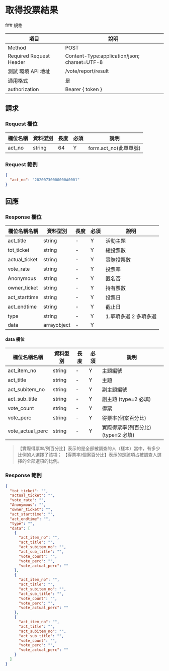 # 取得投票結果

f## 規格

| 項目                    | 說明                                         |
| ----------------------- | -------------------------------------------- |
| Method                  | POST                                         |
| Required Request Header | Content-Type:application/json; charset=UTF-8 |
| 測試 環境 API 地址      | /vote/report/result                          |
| 通用格式                | 是                                           |
| authorization           | Bearer { token }                             |

## 請求

### Request 欄位

| 欄位名稱 | 資料型別 | 長度 | 必須 | 說明                  |
| -------- | -------- | ---- | ---- | --------------------- |
| act_no   | string   | 64   | Y    | form.act_no(此單單號) |

### Request 範例

```json
{
  "act_no": "20200730000000A0001"
}
```

## 回應

### Response 欄位

| 欄位名稱名稱  | 資料型別    | 長度 | 必須 | 說明                  |
| ------------- | ----------- | ---- | ---- | --------------------- |
| act_title     | string      | -    | Y    | 活動主題              |
| tot_ticket    | string      | -    | Y    | 總投票數              |
| actual_ticket | string      | -    | Y    | 實際投票數            |
| vote_rate     | string      | -    | Y    | 投票率                |
| Anonymous     | string      | -    | Y    | 匿名否                |
| owner_ticket  | string      | -    | Y    | 持有票數              |
| act_starttime | string      | -    | Y    | 投票日                |
| act_endtime   | string      | -    | Y    | 截止日                |
| type          | string      | -    | Y    | 1.單項多選 2 多項多選 |
| data          | arrayobject | -    | Y 　 |                       |

#### data 欄位

| 欄位名稱名稱     | 資料型別 | 長度 | 必須 | 說明                               |
| ---------------- | -------- | ---- | ---- | ---------------------------------- |
| act_item_no      | string   | -    | Y    | 主題編號                           |
| act_title        | string   | -    | Y    | 主題                               |
| act_subitem_no   | string   | -    | Y    | 副主題編號                         |
| act_sub_title    | string   | -    | Y    | 副主題 (type=2 必填)               |
| vote_count       | string   | -    | Y    | 得票                               |
| vote_perc        | string   | -    | Y    | 得票率(個案百分比)                 |
| vote_actual_perc | string   | -    | Y    | 實際得票率(列百分比) (type=2 必填) |

> 【實際得票率/列百分比】表示的是全部被調查的人（樣本）當中，有多少比例的人選擇了該項；
> 【得票率/個案百分比】表示的是該項占被調查人選擇的全部選項的比例。

### Response 範例

```json
{
  "tot_ticket": "",
  "actual_ticket": "",
  "vote_rate": "",
  "Anonymous": "",
  "owner_ticket": "",
  "act_starttime": "",
  "act_endtime": "",
  "type": "",
  "data": [
    {
      "act_item_no": "",
      "act_title": "",
      "act_subitem_no": "",
      "act_sub_title": "",
      "vote_count": "",
      "vote_perc": "",
      "vote_actual_perc": ""
    },
    {
      "act_item_no": "",
      "act_title": "",
      "act_subitem_no": "",
      "act_sub_title": "",
      "vote_count": "",
      "vote_perc": "",
      "vote_actual_perc": ""
    },
    {
      "act_item_no": "",
      "act_title": "",
      "act_subitem_no": "",
      "act_sub_title": "",
      "vote_count": "",
      "vote_perc": "",
      "vote_actual_perc": ""
    }
  ]
}
```


